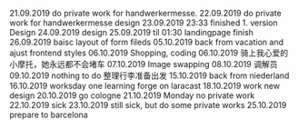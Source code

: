 21.09.2019 do private work for handwerkermesse.
22.09.2019 do private work for handwerkermesse design
23.09.2019 23:33 finished 1. version Design
24.09.2019 design
25.09.2019 til 01:30 landingpage finish
26.09.2019 baisc layout of form fileds
05.10.2019 back from vacation and ajust frontend styles
06.10.2019 Shopping, coding
06.10.2019 骑上我心爱的小摩托，她永远都不会堵车
07.10.2019 Image swapping
08.10.2019 调解员
09.10.2019 nothing to do
整理行李准备出发
15.10.2019 back from niederland
16.10.2019 worksday one learning forge on laracast
18.10.2019 work new design
20.10.2019 go cologne 
21.10.2019 Monday no private work
22.10.2019 sick
23.10.2019 still sick, but do some private works
25.10.2019 prepare to barcelona
